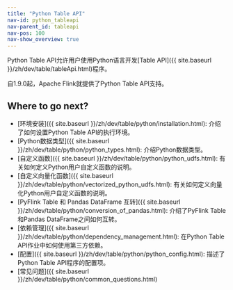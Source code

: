 ```yaml
---
title: "Python Table API"
nav-id: python_tableapi
nav-parent_id: tableapi
nav-pos: 100
nav-show_overview: true
---
```

<!--
Licensed to the Apache Software Foundation (ASF) under one
or more contributor license agreements.  See the NOTICE file
distributed with this work for additional information
regarding copyright ownership.  The ASF licenses this file
to you under the Apache License, Version 2.0 (the
"License"); you may not use this file except in compliance
with the License.  You may obtain a copy of the License at

  http://www.apache.org/licenses/LICENSE-2.0

Unless required by applicable law or agreed to in writing,
software distributed under the License is distributed on an
"AS IS" BASIS, WITHOUT WARRANTIES OR CONDITIONS OF ANY
KIND, either express or implied.  See the License for the
specific language governing permissions and limitations
under the License.
-->

Python Table API允许用户使用Python语言开发[Table API]({{ site.baseurl }}/zh/dev/table/tableApi.html)程序。

自1.9.0起，Apache Flink就提供了Python Table API支持。

## Where to go next?

- [环境安装]({{ site.baseurl }}/zh/dev/table/python/installation.html): 介绍了如何设置Python Table API的执行环境。
- [Python数据类型]({{ site.baseurl }}/zh/dev/table/python/python_types.html): 介绍Python数据类型。
- [自定义函数]({{ site.baseurl }}/zh/dev/table/python/python_udfs.html): 有关如何定义Python用户自定义函数的说明。
- [自定义向量化函数]({{ site.baseurl }}/zh/dev/table/python/vectorized_python_udfs.html): 有关如何定义向量化Python用户自定义函数的说明。
- [PyFlink Table 和 Pandas DataFrame 互转]({{ site.baseurl }}/zh/dev/table/python/conversion_of_pandas.html): 介绍了PyFlink Table和Pandas DataFrame之间如何互转。
- [依赖管理]({{ site.baseurl }}/zh/dev/table/python/dependency_management.html): 在Python Table API作业中如何使用第三方依赖。
- [配置]({{ site.baseurl }}/zh/dev/table/python/python_config.html): 描述了Python Table API程序的配置项。
- [常见问题]({{ site.baseurl }}/zh/dev/table/python/common_questions.html)
